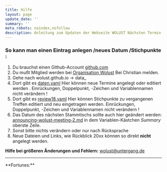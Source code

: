 ```yaml
---
title: Hilfe
layout: page
update_date: ''
summary: ''
meta_robots: noindex,nofollow
description: Anleitung zum Updaten der Webseite WOLUST Nächsten Termin und Zusammenfassung
---
```


### So kann man einen Eintrag anlegen /neues Datum /Stichpunkte : ###
1.  Du brauchst einen Github-Account [github.com](https://github.com/)
2.  Du mußt Mitglied werden bei [Organisation Wolust](https://github.com/Wolust) Bei  Christian melden.
3.   Gehe nach wolust.github.io  -> data_
4.   Dort gibt es [daten.yaml](https://github.com/Wolust/wolust.github.io/blob/master/_data/daten.yaml) Hier können neue Termine angelegt oder editiert werden . <span class="red">Einrückungen, Doppelpunkt, -Zeichen und Variablennamen nicht verändern !</span>
5.   Dort gibt es [review18.yaml](https://github.com/Wolust/wolust.github.io/blob/master/_data/review18.yaml) Hier können Stichpunkte zu vergangenen Treffen editiert und neu eingetragen werden. <span class="red">Einrückungen, Doppelpunkt, -Zeichen und Variablennamen nicht verändern !</span>
6.   Das Datum des nächsten Stammtischs  sollte auch hier geändert werden: [announcing-wolust-meeting-2.md](https://github.com/Wolust/wolust.github.io/blob/master/_posts/2018-09-04-announcing-wolust-meeting-2.md)  in dem Variablen-Kästchen *Summary* oberste Zeile. 
7.  Sonst bitte nichts verändern oder nur nach Rücksprache
8.  Neue Dateien und Links, wie Rückblick 20xx können so direkt **nicht** angelegt werden.

**Hilfe bei größeren Änderungen und Fehlern:**
wolust@untergang.de
<hr />
**Fortunes:**

<script type="text/javascript">
var myArray = [
  "Programmierweisheit:Unsere Fehler von heute sichern uns unser Brot von morgen.",
  "Die Passwörter an die du dich noch erinnerst, hast du letzte Woche geändert.",
  "VI ist kein Editor, das ist ein Eingabestrom-Modifikator.",
  "Input - Output - Kaputt!",
  "Nicht diskutieren - programmieren!"
];

var randomitem = myArray[Math.floor(Math.random()*myArray.length)];
document.write( randomitem );
</script>
&nbsp;<br />
